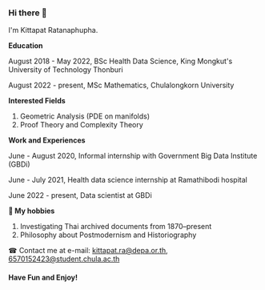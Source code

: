 ### Hi there 👋
I'm Kittapat Ratanaphupha.

**Education**

August 2018 - May 2022, BSc Health Data Science, King Mongkut's University of Technology Thonburi

August 2022 - present, MSc Mathematics, Chulalongkorn University

**Interested Fields**
1. Geometric Analysis (PDE on manifolds)
2. Proof Theory and Complexity Theory

**Work and Experiences**

June - August 2020, Informal internship with Government Big Data Institute (GBDi)

June - July 2021, Health data science internship at Ramathibodi hospital 

June 2022 - present, Data scientist at GBDi

**🍁 My hobbies**

1. Investigating Thai archived documents from 1870–present
2. Philosophy about Postmodernism and Historiography

☎ Contact me at e-mail: kittapat.ra@depa.or.th, 6570152423@student.chula.ac.th

#### Have Fun and Enjoy!

